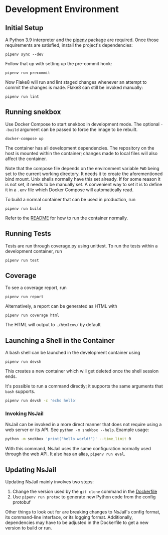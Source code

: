 # Development Environment

## Initial Setup

A Python 3.9 interpreter and the [pipenv] package are required. Once those requirements are satisfied, install the project's dependencies:

```
pipenv sync --dev
```

Follow that up with setting up the pre-commit hook:

```
pipenv run precommit
```

Now Flake8 will run and lint staged changes whenever an attempt to commit the changes is made. Flake8 can still be invoked manually:

```
pipenv run lint
```

## Running snekbox

Use Docker Compose to start snekbox in development mode. The optional `--build` argument can be passed to force the image to be rebuilt.

```
docker-compose up
```

The container has all development dependencies. The repository on the host is mounted within the container; changes made to local files will also affect the container.

Note that the compose file depends on the environment variable `PWD` being set to the current working directory. It needs it to create the aforementioned bind mount. Unix shells normally have this set already. If for some reason it is not set, it needs to be manually set. A convenient way to set it is to define it in a `.env` file which Docker Compose will automatically read.

To build a normal container that can be used in production, run

```
pipenv run build
```

Refer to the [README] for how to run the container normally.

## Running Tests

Tests are run through coverage.py using unittest. To run the tests within a development container, run

```
pipenv run test
```

## Coverage

To see a coverage report, run

```
pipenv run report
```

Alternatively, a report can be generated as HTML with

```
pipenv run coverage html
```

The HTML will output to `./htmlcov/` by default

## Launching a Shell in the Container

A bash shell can be launched in the development container using

```
pipenv run devsh
```

This creates a new container which will get deleted once the shell session ends.

It's possible to run a command directly; it supports the same arguments that `bash` supports.

```bash
pipenv run devsh -c 'echo hello'
```

### Invoking NsJail

NsJail can be invoked in a more direct manner that does not require using a web server or its API. See `python -m snekbox --help`. Example usage:

```bash
python -m snekbox 'print("hello world!")' --time_limit 0
```

With this command, NsJail uses the same configuration normally used through the web API. It also has an alias, `pipenv run eval`.

## Updating NsJail

Updating NsJail mainly involves two steps:

1. Change the version used by the `git clone` command in the [Dockerfile]
2. Use `pipenv run protoc` to generate new Python code from the config protobuf

Other things to look out for are breaking changes to NsJail's config format, its command-line interface, or its logging format. Additionally, dependencies may have to be adjusted in the Dockerfile to get a new version to build or run.

[pipenv]: https://docs.pipenv.org/en/latest/
[readme]: README.md
[Dockerfile]: Dockerfile
